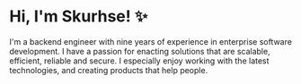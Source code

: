 # Hi, I'm Skurhse! ✨

I'm a backend engineer with nine years of experience in enterprise software development. I have a passion for enacting solutions that are scalable, efficient, reliable and secure. I especially enjoy working with the latest technologies, and creating products that help people.
